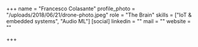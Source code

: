 +++
name = "Francesco Colasante"
profile_photo = "/uploads/2018/06/21/drone-photo.jpeg"
role = "The Brain"
skills = ["IoT & embedded systems", "Audio ML"]
[social]
linkedin = ""
mail = ""
website = ""

+++
